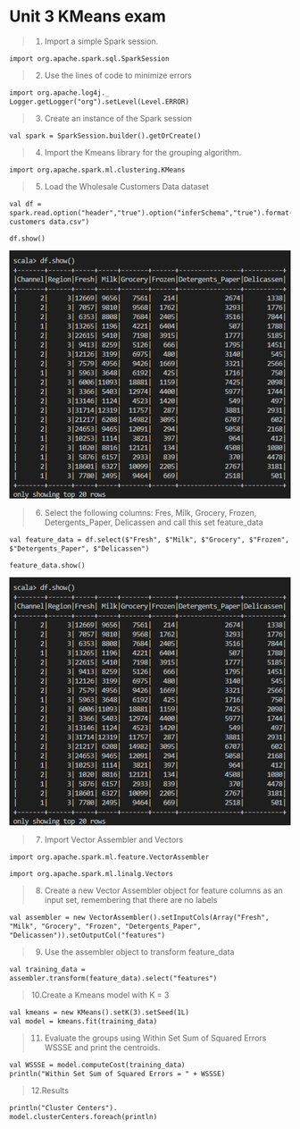 # Unit 3 KMeans exam

> 1. Import a simple Spark session.

```
import org.apache.spark.sql.SparkSession
```

> 2. Use the lines of code to minimize errors
```
import org.apache.log4j._
Logger.getLogger("org").setLevel(Level.ERROR)
```

> 3. Create an instance of the Spark session
```
val spark = SparkSession.builder().getOrCreate()
```

> 4. Import the Kmeans library for the grouping algorithm.
```
import org.apache.spark.ml.clustering.KMeans
```

> 5. Load the Wholesale Customers Data dataset
```
val df = spark.read.option("header","true").option("inferSchema","true").format("csv").load("Wholesale customers data.csv")
```
```
df.show()
```
![Alt text](images/df.show().png "Columns")

> 6. Select the following columns: Fres, Milk, Grocery, Frozen, Detergents_Paper, Delicassen and call this set feature_data
```
val feature_data = df.select($"Fresh", $"Milk", $"Grocery", $"Frozen", $"Detergents_Paper", $"Delicassen")
```
```
feature_data.show()
```
![Alt text](images/df.show().png "Feature Data")

> 7. Import Vector Assembler and Vectors
```
import org.apache.spark.ml.feature.VectorAssembler
```
```
import org.apache.spark.ml.linalg.Vectors
```

> 8. Create a new Vector Assembler object for feature columns as an input set, remembering that there are no labels

```
val assembler = new VectorAssembler().setInputCols(Array("Fresh", "Milk", "Grocery", "Frozen", "Detergents_Paper", "Delicassen")).setOutputCol("features")
```

> 9. Use the assembler object to transform feature_data
```
val training_data = assembler.transform(feature_data).select("features")
```

> 10.Create a Kmeans model with K = 3
```
val kmeans = new KMeans().setK(3).setSeed(1L)
val model = kmeans.fit(training_data)
```

> 11. Evaluate the groups using Within Set Sum of Squared Errors WSSSE and print the centroids.
```
val WSSSE = model.computeCost(training_data)
println("Within Set Sum of Squared Errors = " + WSSSE)
```

> 12.Results
```
println("Cluster Centers").
model.clusterCenters.foreach(println)
```

